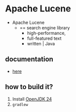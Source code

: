 # Apache Lucene

* Apache Lucene
  * == search engine library
    * high-performance,
    * full-featured text
    * written | Java

## documentation

* [here](lucene/documentation/src/markdown/index.template.md)

## how to build it?

1. Install [OpenJDK 24](https://jdk.java.net/archive/)
2. `gradlew`
